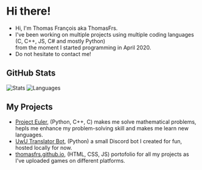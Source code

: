 # Hi there!
- Hi, I'm Thomas François aka ThomasFrs.
- I've been working on multiple projects using multiple coding languages (C, C++, JS, C# and mostly Python)\
from the moment I started programming in April 2020.
- Do not hesitate to contact me!

## GitHub Stats
![Stats](https://github-readme-stats.vercel.app/api?username=thomasfrs&show_icons=true&theme=tokyonight&hide_border=true)
![Languages](https://github-readme-stats.vercel.app/api/top-langs/?username=thomasfrs&theme=tokyonight&layout=compact&hide_border=true)

## My Projects
- [Project Euler](https://github.com/thomasfrs/project-euler), (Python, C++, C) makes me solve mathematical problems, hepls me enhance my problem-solving skill and makes me learn new languages.
- [UwU Translator Bot](https://github.com/thomasfrs/uwu-translator-bot), (Python) a small Discord bot I created for fun, hosted locally for now.
- [thomasfrs.github.io](https://github.com/thomasfrs/thomasfrs.github.io), (HTML, CSS, JS) portofolio for all my projects as I've uploaded games on different platforms.

<!---
ThomasFrs/ThomasFrs is a ✨ special ✨ repository because its `README.md` (this file) appears on your GitHub profile.
You can click the Preview link to take a look at your changes.
--->

